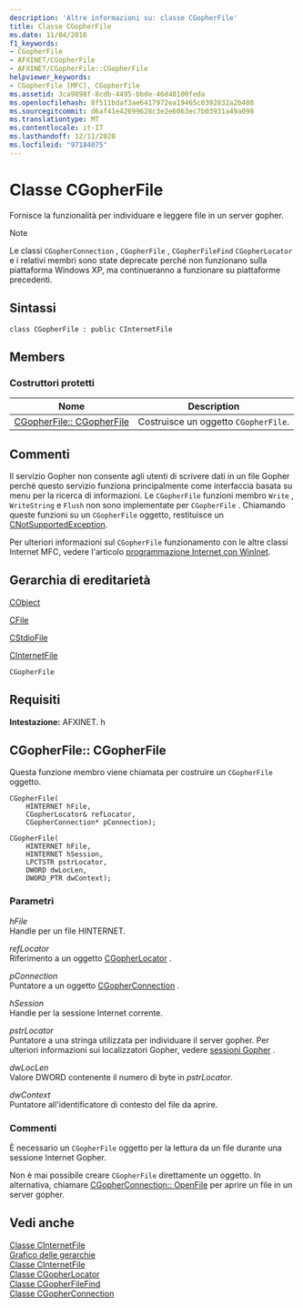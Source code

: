 ```yaml
---
description: 'Altre informazioni su: classe CGopherFile'
title: Classe CGopherFile
ms.date: 11/04/2016
f1_keywords:
- CGopherFile
- AFXINET/CGopherFile
- AFXINET/CGopherFile::CGopherFile
helpviewer_keywords:
- CGopherFile [MFC], CGopherFile
ms.assetid: 3ca9898f-8cdb-4495-bbde-46d40100feda
ms.openlocfilehash: 8f511bdaf3ae6417972ea19465c0392832a2b408
ms.sourcegitcommit: d6af41e42699628c3e2e6063ec7b03931a49a098
ms.translationtype: MT
ms.contentlocale: it-IT
ms.lasthandoff: 12/11/2020
ms.locfileid: "97184075"
---
```

# <a name="cgopherfile-class"></a>Classe CGopherFile

Fornisce la funzionalità per individuare e leggere file in un server gopher.

> [!NOTE]
> Le classi `CGopherConnection` , `CGopherFile` , `CGopherFileFind` `CGopherLocator` e i relativi membri sono state deprecate perché non funzionano sulla piattaforma Windows XP, ma continueranno a funzionare su piattaforme precedenti.

## <a name="syntax"></a>Sintassi

```
class CGopherFile : public CInternetFile
```

## <a name="members"></a>Members

### <a name="protected-constructors"></a>Costruttori protetti

|Nome|Description|
|----------|-----------------|
|[CGopherFile:: CGopherFile](#cgopherfile)|Costruisce un oggetto `CGopherFile`.|

## <a name="remarks"></a>Commenti

Il servizio Gopher non consente agli utenti di scrivere dati in un file Gopher perché questo servizio funziona principalmente come interfaccia basata su menu per la ricerca di informazioni. Le `CGopherFile` funzioni membro `Write` , `WriteString` e `Flush` non sono implementate per `CGopherFile` . Chiamando queste funzioni su un `CGopherFile` oggetto, restituisce un [CNotSupportedException](../../mfc/reference/cnotsupportedexception-class.md).

Per ulteriori informazioni sul `CGopherFile` funzionamento con le altre classi Internet MFC, vedere l'articolo [programmazione Internet con WinInet](../../mfc/win32-internet-extensions-wininet.md).

## <a name="inheritance-hierarchy"></a>Gerarchia di ereditarietà

[CObject](../../mfc/reference/cobject-class.md)

[CFile](../../mfc/reference/cfile-class.md)

[CStdioFile](../../mfc/reference/cstdiofile-class.md)

[CInternetFile](../../mfc/reference/cinternetfile-class.md)

`CGopherFile`

## <a name="requirements"></a>Requisiti

**Intestazione:** AFXINET. h

## <a name="cgopherfilecgopherfile"></a><a name="cgopherfile"></a> CGopherFile:: CGopherFile

Questa funzione membro viene chiamata per costruire un `CGopherFile` oggetto.

```
CGopherFile(
    HINTERNET hFile,
    CGopherLocator& refLocator,
    CGopherConnection* pConnection);

CGopherFile(
    HINTERNET hFile,
    HINTERNET hSession,
    LPCTSTR pstrLocator,
    DWORD dwLocLen,
    DWORD_PTR dwContext);
```

### <a name="parameters"></a>Parametri

*hFile*<br/>
Handle per un file HINTERNET.

*refLocator*<br/>
Riferimento a un oggetto [CGopherLocator](../../mfc/reference/cgopherlocator-class.md) .

*pConnection*<br/>
Puntatore a un oggetto [CGopherConnection](../../mfc/reference/cgopherconnection-class.md) .

*hSession*<br/>
Handle per la sessione Internet corrente.

*pstrLocator*<br/>
Puntatore a una stringa utilizzata per individuare il server gopher. Per ulteriori informazioni sui localizzatori Gopher, vedere [sessioni Gopher](cgopherlocator-class.md) .

*dwLocLen*<br/>
Valore DWORD contenente il numero di byte in *pstrLocator*.

*dwContext*<br/>
Puntatore all'identificatore di contesto del file da aprire.

### <a name="remarks"></a>Commenti

È necessario un `CGopherFile` oggetto per la lettura da un file durante una sessione Internet Gopher.

Non è mai possibile creare `CGopherFile` direttamente un oggetto. In alternativa, chiamare [CGopherConnection:: OpenFile](../../mfc/reference/cgopherconnection-class.md#openfile) per aprire un file in un server gopher.

## <a name="see-also"></a>Vedi anche

[Classe CInternetFile](../../mfc/reference/cinternetfile-class.md)<br/>
[Grafico delle gerarchie](../../mfc/hierarchy-chart.md)<br/>
[Classe CInternetFile](../../mfc/reference/cinternetfile-class.md)<br/>
[Classe CGopherLocator](../../mfc/reference/cgopherlocator-class.md)<br/>
[Classe CGopherFileFind](../../mfc/reference/cgopherfilefind-class.md)<br/>
[Classe CGopherConnection](../../mfc/reference/cgopherconnection-class.md)
